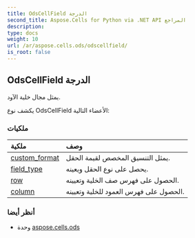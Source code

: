 ```yaml
---
title: OdsCellField الدرجة
second_title: Aspose.Cells for Python via .NET API المراجع
description:
type: docs
weight: 10
url: /ar/aspose.cells.ods/odscellfield/
is_root: false
---
```

##  OdsCellField الدرجة
يمثل مجال خلية الآود.



يكشف نوع OdsCellField الأعضاء التالية:

###  ملكيات
| ملكية| وصف|
| :- | :- |
| [custom_format](/cells/python-net/ar/aspose.cells.ods/odscellfield/custom_format) | يمثل التنسيق المخصص لقيمة الحقل.|
| [field_type](/cells/python-net/ar/aspose.cells.ods/odscellfield/field_type) | يحصل على نوع الحقل ويعينه.|
| [row](/cells/python-net/ar/aspose.cells.ods/odscellfield/row) | الحصول على فهرس صف الخلية وتعيينه.|
| [column](/cells/python-net/ar/aspose.cells.ods/odscellfield/column) | الحصول على فهرس العمود للخلية وتعيينه.|



###  أنظر أيضا
* وحدة [aspose.cells.ods](..)
